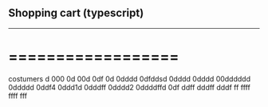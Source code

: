 ## Shopping cart (typescript)
---------------------------
==================
=================

costumers
d
000
0d
00d
0df
0d
0dddd
0dfddsd
0dddd
0dddd
00dddddd
0ddddd
0ddf4
0ddd1d
0dddff
0dddd2
0ddddffd
0df
ddff
dddff
dddf
ff
ffff
ffff
fff
